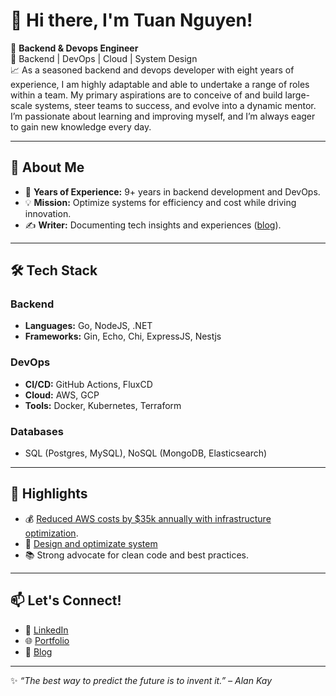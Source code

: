 # 👋 Hi there, I'm Tuan Nguyen!

🚀 **Backend & Devops Engineer**  
🔧 Backend | DevOps | Cloud | System Design  
📈 As a seasoned backend and devops developer with eight years of experience, I am highly adaptable and able to undertake a range of roles within a team. My primary aspirations are to conceive of and build large-scale systems, steer teams to success, and evolve into a dynamic mentor. I’m passionate about learning and improving myself, and I’m always eager to gain new knowledge every day.

---

## 🔗 About Me
- 🌟 **Years of Experience:** 9+ years in backend development and DevOps.
- 💡 **Mission:** Optimize systems for efficiency and cost while driving innovation.
- ✍️ **Writer:** Documenting tech insights and experiences ([blog](https://blog.kanthorlabs.com/)).

---

## 🛠️ Tech Stack
### Backend
- **Languages:** Go, NodeJS, .NET
- **Frameworks:** Gin, Echo, Chi, ExpressJS, Nestjs  

### DevOps
- **CI/CD:** GitHub Actions, FluxCD  
- **Cloud:** AWS, GCP  
- **Tools:** Docker, Kubernetes, Terraform  

### Databases
- SQL (Postgres, MySQL), NoSQL (MongoDB, Elasticsearch)  

---

## 🌟 Highlights
- 💰 [Reduced AWS costs by $35k annually with infrastructure optimization](https://blog.kanthorlabs.com/posts/saving-37k-annually-on-our-aws-bill/).
- 🚀 [Design and optimizate system](https://blog.kanthorlabs.com/posts/when-index-scan-is-slower-than-full-table-scan/)
- 📚 Strong advocate for clean code and best practices.  

---

## 📫 Let's Connect!
- 💼 [LinkedIn](https://www.linkedin.com/in/tuannguyen1993/)  
- 🌐 [Portfolio](https://tuannguyen.kanthorlabs.com/)  
- 📝 [Blog]((https://blog.kanthorlabs.com/))  

---

✨ *“The best way to predict the future is to invent it.” – Alan Kay*
